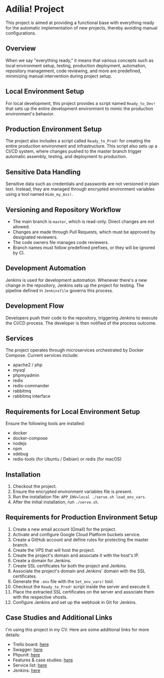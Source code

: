 # Adília! Project

This project is aimed at providing a functional base with everything ready for the automatic implementation of new projects, thereby avoiding manual configurations.

## Overview

When we say "everything ready," it means that various concepts such as local environment setup, testing, production deployment, automation, repository management, code reviewing, and more are predefined, minimizing manual intervention during project setup.

## Local Environment Setup

For local development, this project provides a script named `Ready_to_Dev!` that sets up the entire development environment to mimic the production environment's behavior.

## Production Environment Setup

The project also includes a script called `Ready_to_Prod!` for creating the entire production environment and infrastructure. This script also sets up a CI/CD system, where changes pushed to the master branch trigger automatic assembly, testing, and deployment to production.

## Sensitive Data Handling

Sensitive data such as credentials and passwords are not versioned in plain text. Instead, they are managed through encrypted environment variables using a tool named `Hide_my_Ass!`.

## Versioning and Repository Workflow

- The main branch is `master`, which is read-only. Direct changes are not allowed.
- Changes are made through Pull Requests, which must be approved by designated reviewers.
- The code owners file manages code reviewers.
- Branch names must follow predefined prefixes, or they will be ignored by CI.

## Development Automation

Jenkins is used for development automation. Whenever there's a new change in the repository, Jenkins sets up the project for testing. The pipeline defined in `Jenkinsfile` governs this process.

## Development Flow

Developers push their code to the repository, triggering Jenkins to execute the CI/CD process. The developer is then notified of the process outcome.

## Services

The project operates through microservices orchestrated by Docker Compose. Current services include:

- apache2 / php
- mysql
- phpmyadmin
- redis
- redis-commander
- rabbitmq
- rabbitmq interface

## Requirements for Local Environment Setup

Ensure the following tools are installed:
- docker
- docker-compose
- nodejs
- npm
- xdebug
- redis-tools (for Ubuntu / Debian) or redis (for macOS)

## Installation

1. Checkout the project.
2. Ensure the encrypted environment variables file is present.
3. Run the installation file: `APP_ENV=local ./serve.sh load_env_vars`.
4. After the initial installation, run `./serve.sh`.

## Requirements for Production Environment Setup

1. Create a new email account (Gmail) for the project.
2. Activate and configure Google Cloud Platform buckets service.
3. Create a GitHub account and define rules for protecting the master branch.
4. Create the VPS that will host the project.
5. Create the project's domain and associate it with the host's IP.
6. Create a domain for Jenkins.
7. Create SSL certificates for both the project and Jenkins.
8. Associate the project's domain and Jenkins' domain with the SSL certificates.
9. Generate the `.env` file with the `Set_env_vars!` tool.
10. Checkout the `Ready_to_Prod!` script inside the server and execute it.
11. Place the extracted SSL certificates on the server and associate them with the respective vhosts.
12. Configure Jenkins and set up the webhook in Git for Jenkins.

## Case Studies and Additional Links

I'm using this project in my CV. Here are some additional links for more details:

- Trello board: [here](https://trello.com/b/zOuG1loa/j-gomes-site)
- Swagger: [here](https://jgomes.site/api/documentation#/Message)
- Phpunit: [here](https://jgomes.site/coverage-report/index.html)
- Features & case studies: [here](https://jgomes.site/case-studies)
- Service list: [here](https://jgomes.site/details)
- Jenkins: [here](https://jjenkins.xyz/)

